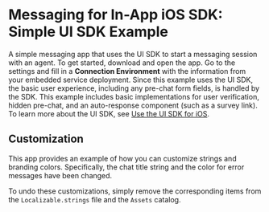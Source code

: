 # Messaging for In-App iOS SDK: Simple UI SDK Example

A simple messaging app that uses the UI SDK to start a messaging session with an agent. To get started, download and open the app. Go to the settings and fill in a **Connection Environment** with the information from your embedded service deployment. Since this example uses the UI SDK, the basic user experience, including any pre-chat form fields, is handled by the SDK. This example includes basic implementations for user verification, hidden pre-chat, and an auto-response component (such as a survey link). To learn more about the UI SDK, see [Use the UI SDK for iOS](https://developer.salesforce.com/docs/service/messaging-in-app/guide/ios-ui-sdk.html).

## Customization

This app provides an example of how you can customize strings and branding colors. Specifically, the chat title string and the color for error messages have been changed.

To undo these customizations, simply remove the corresponding items from the `Localizable.strings` file and the `Assets` catalog.
